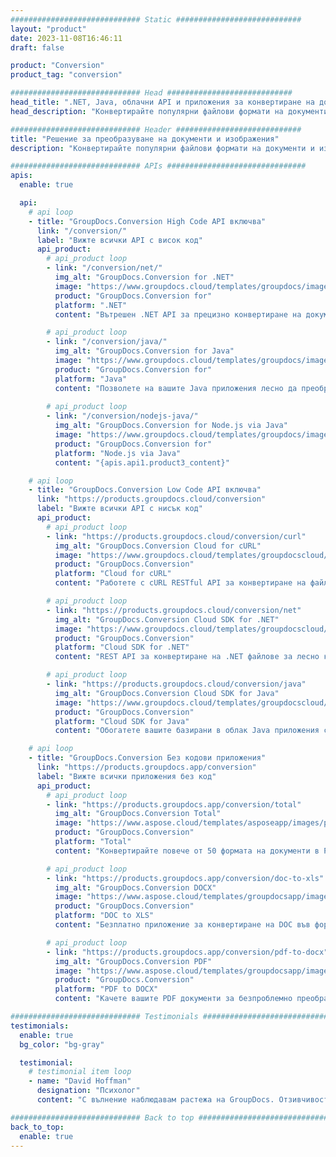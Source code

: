 ```yaml
---
############################# Static ############################
layout: "product"
date: 2023-11-08T16:46:11
draft: false

product: "Conversion"
product_tag: "conversion"

############################# Head ############################
head_title: ".NET, Java, облачни API и приложения за конвертиране на документи от GroupDocs"
head_description: "Конвертирайте популярни файлови формати на документи и изображения на всяка платформа с решения, базирани на приложения и API."

############################# Header ############################
title: "Решение за преобразуване на документи и изображения"
description: "Конвертирайте популярни файлови формати на документи и изображения на всяка платформа с решения, базирани на приложения и API."

############################# APIs ###############################
apis:
  enable: true

  api:
    # api loop
    - title: "GroupDocs.Conversion High Code API включва"
      link: "/conversion/"
      label: "Вижте всички API с висок код"
      api_product:
        # api_product loop
        - link: "/conversion/net/"
          img_alt: "GroupDocs.Conversion for .NET"
          image: "https://www.groupdocs.cloud/templates/groupdocs/images/product-logos/groupdocs-conversion-net.png"
          product: "GroupDocs.Conversion for"
          platform: ".NET"
          content: "Вътрешен .NET API за прецизно конвертиране на документи и файлови формати с изображения във всякакви типове .NET приложения. Поддържа добавяне на водни знаци за изображения по време на конвертиране."

        # api_product loop
        - link: "/conversion/java/"
          img_alt: "GroupDocs.Conversion for Java"
          image: "https://www.groupdocs.cloud/templates/groupdocs/images/product-logos/groupdocs-conversion-java.png"
          product: "GroupDocs.Conversion for"
          platform: "Java"
          content: "Позволете на вашите Java приложения лесно да преобразуват между всички индустриални стандартни формати на документи, включително Microsoft Office, PDF, HTML, изображения и много други."
          
        # api_product loop
        - link: "/conversion/nodejs-java/"
          img_alt: "GroupDocs.Conversion for Node.js via Java"
          image: "https://www.groupdocs.cloud/templates/groupdocs/images/product-logos/groupdocs-conversion-nodejs-java.png"
          product: "GroupDocs.Conversion for"
          platform: "Node.js via Java"
          content: "{apis.api1.product3_content}"

    # api loop
    - title: "GroupDocs.Conversion Low Code API включва"
      link: "https://products.groupdocs.cloud/conversion"
      label: "Вижте всички API с нисък код"
      api_product:
        # api_product loop
        - link: "https://products.groupdocs.cloud/conversion/curl"
          img_alt: "GroupDocs.Conversion Cloud for cURL"
          image: "https://www.groupdocs.cloud/templates/groupdocscloud/images/sdk/272x272/groupdocs_conversion-for-curl.png"
          product: "GroupDocs.Conversion"
          platform: "Cloud for cURL"
          content: "Работете с cURL RESTful API за конвертиране на файлове, за да конвертирате лесно Microsoft Office, PDF, имейл, Project, HTML и други често срещани файлови формати във вашите приложения."

        # api_product loop
        - link: "https://products.groupdocs.cloud/conversion/net"
          img_alt: "GroupDocs.Conversion Cloud SDK for .NET"
          image: "https://www.groupdocs.cloud/templates/groupdocscloud/images/sdk/272x272/groupdocs_conversion-for-net.png"
          product: "GroupDocs.Conversion"
          platform: "Cloud SDK for .NET"
          content: "REST API за конвертиране на .NET файлове за лесно конвертиране на Microsoft Office, PDF, имейл, Project, HTML и други често срещани файлови формати на всяка платформа с помощта на Cloud SDK."

        # api_product loop
        - link: "https://products.groupdocs.cloud/conversion/java"
          img_alt: "GroupDocs.Conversion Cloud SDK for Java"
          image: "https://www.groupdocs.cloud/templates/groupdocscloud/images/sdk/272x272/groupdocs_conversion-for-java.png"
          product: "GroupDocs.Conversion"
          platform: "Cloud SDK for Java"
          content: "Обогатете вашите базирани в облак Java приложения с разширени функции за конвертиране на документи на всяка платформа, способна да извиква REST API."

    # api loop
    - title: "GroupDocs.Conversion Без кодови приложения"
      link: "https://products.groupdocs.app/conversion"
      label: "Вижте всички приложения без код"
      api_product:
        # api_product loop
        - link: "https://products.groupdocs.app/conversion/total"
          img_alt: "GroupDocs.Conversion Total"
          image: "https://www.aspose.cloud/templates/asposeapp/images/products/logo/aspose_conversion-app.png"
          product: "GroupDocs.Conversion"
          platform: "Total"
          content: "Конвертирайте повече от 50 формата на документи в PDF, XLSX, DOCX, XPS, HTML и други."

        # api_product loop
        - link: "https://products.groupdocs.app/conversion/doc-to-xls"
          img_alt: "GroupDocs.Conversion DOCX"
          image: "https://www.aspose.cloud/templates/groupdocsapp/images/products/logo/groupdocs_words-app.png"
          product: "GroupDocs.Conversion"
          platform: "DOC to XLS"
          content: "Безплатно приложение за конвертиране на DOC във формат XLS от всеки уеб браузър."

        # api_product loop
        - link: "https://products.groupdocs.app/conversion/pdf-to-docx"
          img_alt: "GroupDocs.Conversion PDF"
          image: "https://www.aspose.cloud/templates/groupdocsapp/images/products/logo/groupdocs_pdf-app.png"
          product: "GroupDocs.Conversion"
          platform: "PDF to DOCX"
          content: "Качете вашите PDF документи за безпроблемно преобразуване във формат Word (DOCX)."

############################# Testimonials ###############################
testimonials:
  enable: true
  bg_color: "bg-gray"

  testimonial:
    # testimonial item loop
    - name: "David Hoffman"
      designation: "Психолог"
      content: "С вълнение наблюдавам растежа на GroupDocs. Отзивчивостта на целия ви екип ми помогна много, когато говоря с някого в GroupDocs, мога да гарантирам, че някой слуша и кара нещата да се случват."

############################# Back to top ###############################
back_to_top:
  enable: true
---
```

